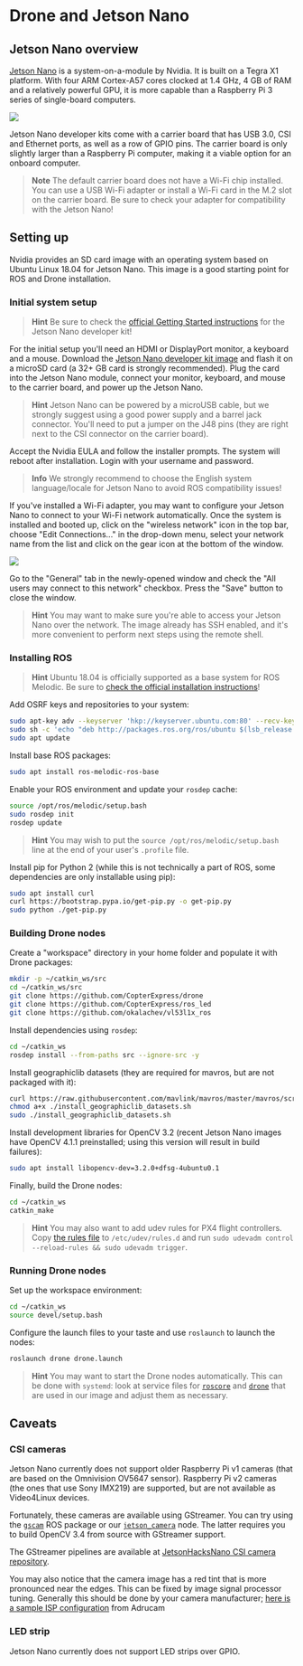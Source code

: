 # Drone and Jetson Nano

## Jetson Nano overview

[Jetson Nano](https://developer.nvidia.com/embedded/jetson-nano-developer-kit) is a system-on-a-module by Nvidia. It is built on a Tegra X1 platform. With four ARM Cortex-A57 cores clocked at 1.4 GHz, 4 GB of RAM and a relatively powerful GPU, it is more capable than a Raspberry Pi 3 series of single-board computers.

<img src="../assets/jetson_nano/00-jetson-nano-board.jpg" class="zoom">

Jetson Nano developer kits come with a carrier board that has USB 3.0, CSI and Ethernet ports, as well as a row of GPIO pins. The carrier board is only slightly larger than a Raspberry Pi computer, making it a viable option for an onboard computer.

> **Note** The default carrier board does not have a Wi-Fi chip installed. You can use a USB Wi-Fi adapter or install a Wi-Fi card in the M.2 slot on the carrier board. Be sure to check your adapter for compatibility with the Jetson Nano!

## Setting up

Nvidia provides an SD card image with an operating system based on Ubuntu Linux 18.04 for Jetson Nano. This image is a good starting point for ROS and Drone installation.

### Initial system setup

> **Hint** Be sure to check the [official Getting Started instructions](https://developer.nvidia.com/embedded/learn/get-started-jetson-nano-devkit) for the Jetson Nano developer kit!

For the initial setup you'll need an HDMI or DisplayPort monitor, a keyboard and a mouse. Download the [Jetson Nano developer kit image](https://developer.nvidia.com/jetson-nano-sd-card-image-r3231) and flash it on a microSD card (a 32+ GB card is strongly recommended). Plug the card into the Jetson Nano module, connect your monitor, keyboard, and mouse to the carrier board, and power up the Jetson Nano.

> **Hint** Jetson Nano can be powered by a microUSB cable, but we strongly suggest using a good power supply and a barrel jack connector. You'll need to put a jumper on the J48 pins (they are right next to the CSI connector on the carrier board).

Accept the Nvidia EULA and follow the installer prompts. The system will reboot after installation. Login with your username and password.

> **Info** We strongly recommend to choose the English system language/locale for Jetson Nano to avoid ROS compatibility issues!

If you've installed a Wi-Fi adapter, you may want to configure your Jetson Nano to connect to your Wi-Fi network automatically. Once the system is installed and booted up, click on the "wireless network" icon in the top bar, choose "Edit Connections..." in the drop-down menu, select your network name from the list and click on the gear icon at the bottom of the window.

<img src="../assets/jetson_nano/01-network-config.png" class="zoom">

Go to the "General" tab in the newly-opened window and check the "All users may connect to this network" checkbox. Press the "Save" button to close the window.

> **Hint** You may want to make sure you're able to access your Jetson Nano over the network. The image already has SSH enabled, and it's more convenient to perform next steps using the remote shell.

### Installing ROS

> **Hint** Ubuntu 18.04 is officially supported as a base system for ROS Melodic. Be sure to [check the official installation instructions](http://wiki.ros.org/melodic/Installation/Ubuntu)!

Add OSRF keys and repositories to your system:

```bash
sudo apt-key adv --keyserver 'hkp://keyserver.ubuntu.com:80' --recv-key C1CF6E31E6BADE8868B172B4F42ED6FBAB17C654
sudo sh -c 'echo "deb http://packages.ros.org/ros/ubuntu $(lsb_release -sc) main" > /etc/apt/sources.list.d/ros-latest.list'
sudo apt update
```

Install base ROS packages:

```bash
sudo apt install ros-melodic-ros-base
```

Enable your ROS environment and update your `rosdep` cache:

```bash
source /opt/ros/melodic/setup.bash
sudo rosdep init
rosdep update
```

> **Hint** You may wish to put the `source /opt/ros/melodic/setup.bash` line at the end of your user's `.profile` file.

Install pip for Python 2 (while this is not technically a part of ROS, some dependencies are only installable using pip):

```bash
sudo apt install curl
curl https://bootstrap.pypa.io/get-pip.py -o get-pip.py
sudo python ./get-pip.py
```

### Building Drone nodes

Create a "workspace" directory in your home folder and populate it with Drone packages:

```bash
mkdir -p ~/catkin_ws/src
cd ~/catkin_ws/src
git clone https://github.com/CopterExpress/drone
git clone https://github.com/CopterExpress/ros_led
git clone https://github.com/okalachev/vl53l1x_ros
```

Install dependencies using `rosdep`:

```bash
cd ~/catkin_ws
rosdep install --from-paths src --ignore-src -y
```

Install geographiclib datasets (they are required for mavros, but are not packaged with it):

```bash
curl https://raw.githubusercontent.com/mavlink/mavros/master/mavros/scripts/install_geographiclib_datasets.sh -o install_geographiclib_datasets.sh
chmod a+x ./install_geographiclib_datasets.sh
sudo ./install_geographiclib_datasets.sh
```

Install development libraries for OpenCV 3.2 (recent Jetson Nano images have OpenCV 4.1.1 preinstalled; using this version will result in build failures):

```bash
sudo apt install libopencv-dev=3.2.0+dfsg-4ubuntu0.1
```

Finally, build the Drone nodes:

```bash
cd ~/catkin_ws
catkin_make
```

> **Hint** You may also want to add udev rules for PX4 flight controllers. Copy [the rules file](https://github.com/CopterExpress/drone/blob/master/drone/udev/99-px4fmu.rules) to `/etc/udev/rules.d` and run `sudo udevadm control --reload-rules && sudo udevadm trigger`.

### Running Drone nodes

Set up the workspace environment:

```bash
cd ~/catkin_ws
source devel/setup.bash
```

Configure the launch files to your taste and use `roslaunch` to launch the nodes:

```bash
roslaunch drone drone.launch
```

> **Hint** You may want to start the Drone nodes automatically. This can be done with `systemd`: look at service files for [`roscore`](https://github.com/CopterExpress/drone/blob/master/builder/assets/roscore.service) and [`drone`](https://github.com/CopterExpress/drone/blob/master/builder/assets/drone.service) that are used in our image and adjust them as necessary.

## Caveats

### CSI cameras

Jetson Nano currently does not support older Raspberry Pi v1 cameras (that are based on the Omnivision OV5647 sensor). Raspberry Pi v2 cameras (the ones that use Sony IMX219) are supported, but are not available as Video4Linux devices.

Fortunately, these cameras are available using GStreamer. You can try using the [`gscam`](http://wiki.ros.org/gscam) ROS package or our [`jetson_camera`](https://github.com/sfalexrog/jetson_camera) node. The latter requires you to build OpenCV 3.4 from source with GStreamer support.

The GStreamer pipelines are available at [JetsonHacksNano CSI camera repository](https://github.com/JetsonHacksNano/CSI-Camera).

You may also notice that the camera image has a red tint that is more pronounced near the edges. This can be fixed by image signal processor tuning. Generally this should be done by your camera manufacturer; [here is a sample ISP configuration](https://www.arducam.com/docs/camera-for-jetson-nano/fix-red-tint-with-isp-tuning/) from Adrucam

### LED strip

Jetson Nano currently does not support LED strips over GPIO.
